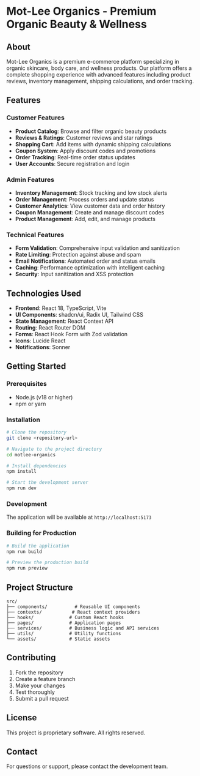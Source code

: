 # Mot-Lee Organics - Premium Organic Beauty & Wellness

## About

Mot-Lee Organics is a premium e-commerce platform specializing in organic skincare, body care, and wellness products. Our platform offers a complete shopping experience with advanced features including product reviews, inventory management, shipping calculations, and order tracking.

## Features

### Customer Features
- **Product Catalog**: Browse and filter organic beauty products
- **Reviews & Ratings**: Customer reviews and star ratings
- **Shopping Cart**: Add items with dynamic shipping calculations
- **Coupon System**: Apply discount codes and promotions
- **Order Tracking**: Real-time order status updates
- **User Accounts**: Secure registration and login

### Admin Features
- **Inventory Management**: Stock tracking and low stock alerts
- **Order Management**: Process orders and update status
- **Customer Analytics**: View customer data and order history
- **Coupon Management**: Create and manage discount codes
- **Product Management**: Add, edit, and manage products

### Technical Features
- **Form Validation**: Comprehensive input validation and sanitization
- **Rate Limiting**: Protection against abuse and spam
- **Email Notifications**: Automated order and status emails
- **Caching**: Performance optimization with intelligent caching
- **Security**: Input sanitization and XSS protection

## Technologies Used

- **Frontend**: React 18, TypeScript, Vite
- **UI Components**: shadcn/ui, Radix UI, Tailwind CSS
- **State Management**: React Context API
- **Routing**: React Router DOM
- **Forms**: React Hook Form with Zod validation
- **Icons**: Lucide React
- **Notifications**: Sonner

## Getting Started

### Prerequisites
- Node.js (v18 or higher)
- npm or yarn

### Installation

```bash
# Clone the repository
git clone <repository-url>

# Navigate to the project directory
cd motlee-organics

# Install dependencies
npm install

# Start the development server
npm run dev
```

### Development

The application will be available at `http://localhost:5173`

### Building for Production

```bash
# Build the application
npm run build

# Preview the production build
npm run preview
```

## Project Structure

```
src/
├── components/          # Reusable UI components
├── contexts/           # React context providers
├── hooks/             # Custom React hooks
├── pages/             # Application pages
├── services/          # Business logic and API services
├── utils/             # Utility functions
└── assets/            # Static assets
```

## Contributing

1. Fork the repository
2. Create a feature branch
3. Make your changes
4. Test thoroughly
5. Submit a pull request

## License

This project is proprietary software. All rights reserved.

## Contact

For questions or support, please contact the development team.